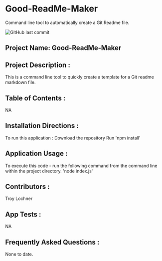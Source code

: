 # Good-ReadMe-Maker
Command line tool to automatically create a Git Readme file. 

![GitHub last commit](https://img.shields.io/github/last-commit/troylochner/Good-ReadMe-Maker)

## Project Name: Good-ReadMe-Maker


## Project Description :
This is a command line tool to quickly create a template for a Git readme markdown file. 

## Table of Contents :
NA

## Installation Directions :
To run this application :
Download the repository
Run 'npm install'


## Application Usage :
To execute this code - run the following command from the command line within the project directory.
'node index.js'

## Contributors :
Troy Lochner

## App Tests :
NA

## Frequently Asked Questions :
None to date. 
